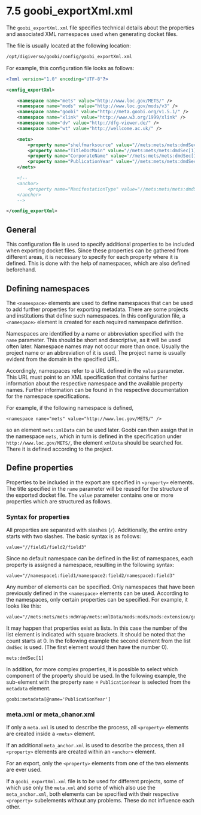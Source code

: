 # 7.5 goobi\_exportXml.xml

The `goobi_exportXml.xml` file specifies technical details about the properties and associated XML namespaces used when generating docket files.

The file is usually located at the following location:

```bash
/opt/digiverso/goobi/config/goobi_exportXml.xml
```

For example, this configuration file looks as follows:

```xml
<?xml version="1.0" encoding="UTF-8"?>

<config_exportXml>

	<namespace name="mets" value="http://www.loc.gov/METS/" />
	<namespace name="mods" value="http://www.loc.gov/mods/v3" />
	<namespace name="goobi" value="http://meta.goobi.org/v1.5.1/" />
	<namespace name="xlink" value="http://www.w3.org/1999/xlink" />
	<namespace name="dv" value="http://dfg-viewer.de/" />
	<namespace name="wt" value="http://wellcome.ac.uk/" />

	<mets>
		<property name="shelfmarksource" value="//mets:mets/mets:dmdSec[1]/mets:mdWrap/mets:xmlData/mods:mods/mods:extension/goobi:goobi/goobi:metadata[@name='shelfmarksource']" />
		<property name="TitleDocMain" value="//mets:mets/mets:dmdSec[1]/mets:mdWrap/mets:xmlData/mods:mods/mods:extension/goobi:goobi/goobi:metadata[@name='TitleDocMain']" />
		<property name="CorporateName" value="//mets:mets/mets:dmdSec[1]/mets:mdWrap/mets:xmlData/mods:mods/mods:extension/goobi:goobi/goobi:metadata[@name='CorporateName']" />
		<property name="PublicationYear" value="//mets:mets/mets:dmdSec[1]/mets:mdWrap/mets:xmlData/mods:mods/mods:extension/goobi:goobi/goobi:metadata[@name='PublicationYear']" />
	</mets>

	<!--
	<anchor>
		<property name="ManifestationType" value="//mets:mets/mets:dmdSec[1]/mets:mdWrap/mets:xmlData/mods:mods/mods:extension/goobi:goobi/goobi:metadata[@name='_ManifestationType']" />
	</anchor>
	-->

</config_exportXml>
```

## General

This configuration file is used to specify additional properties to be included when exporting docket files. Since these properties can be gathered from different areas, it is necessary to specify for each property where it is defined. This is done with the help of namespaces, which are also defined beforehand.

## Defining namespaces

The `<namespace>` elements are used to define namespaces that can be used to add further properties for exporting metadata. There are some projects and institutions that define such namespaces. In this configuration file, a `<namespace>` element is created for each required namespace definition.

Namespaces are identified by a name or abbreviation specified with the `name` parameter. This should be short and descriptive, as it will be used often later. Namespace names may not occur more than once. Usually the project name or an abbreviation of it is used. The project name is usually evident from the domain in the specified URL.

Accordingly, namespaces refer to a URL defined in the `value` parameter. This URL must point to an XML specification that contains further information about the respective namespace and the available property names. Further information can be found in the respective documentation for the namespace specifications.

For example, if the following namespace is defined,

```
<namespace name="mets" value="http://www.loc.gov/METS/" />
```

so an element `mets:xmlData` can be used later. Goobi can then assign that in the namespace `mets`, which in turn is defined in the specification under `http://www.loc.gov/METS/`, the element `xmlData` should be searched for. There it is defined according to the project.

## Define properties

Properties to be included in the export are specified in `<property>` elements. The title specified in the `name` parameter will be reused for the structure of the exported docket file. The `value` parameter contains one or more properties which are structured as follows.

### Syntax for properties

All properties are separated with slashes (`/`). Additionally, the entire entry starts with two slashes. The basic syntax is as follows:

```
value="//field1/field2/field3"
```

Since no default namespace can be defined in the list of namespaces, each property is assigned a namespace, resulting in the following syntax:

```
value="//namespace1:field1/namespace2:field2/namespace3:field3"
```

Any number of elements can be specified. Only namespaces that have been previously defined in the `<namespace>` elements can be used. According to the namespaces, only certain properties can be specified. For example, it looks like this:

```
value="//mets:mets/mets:mdWrap/mets:xmlData/mods:mods/mods:extension/goobi:goobi"
```

It may happen that properties exist as lists. In this case the number of the list element is indicated with square brackets. It should be noted that the count starts at 0. In the following example the second element from the list `dmdSec` is used. (The first element would then have the number 0).

```
mets:dmdSec[1]
```

In addition, for more complex properties, it is possible to select which component of the property should be used. In the following example, the sub-element with the property `name` = `PublicationYear` is selected from the `metadata` element.

```
goobi:metadata[@name='PublicationYear']
```

### meta.xml or meta_chanor.xml

If only a `meta.xml` is used to describe the process, all `<property>` elements are created inside a `<mets>` element.

If an additional `meta_anchor.xml` is used to describe the process, then all `<property>` elements are created within an `<anchor>` element.

For an export, only the `<property>` elements from one of the two elements are ever used.

If a `goobi_exportXml.xml` file is to be used for different projects, some of which use only the `meta.xml` and some of which also use the `meta_anchor.xml`, both elements can be specified with their respective `<property>` subelements without any problems. These do not influence each other.
